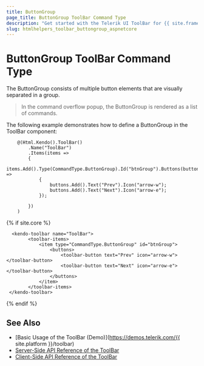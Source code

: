 ```yaml
---
title: ButtonGroup
page_title: ButtonGroup ToolBar Command Type
description: "Get started with the Telerik UI ToolBar for {{ site.framework }} and learn how to configure and use the ButtonGroup command type."
slug: htmlhelpers_toolbar_buttongroup_aspnetcore
---
```


# ButtonGroup ToolBar Command Type

The ButtonGroup consists of multiple button elements that are visually separated in a group.

> In the command overflow popup, the ButtonGroup is rendered as a list of commands.

The following example demonstrates how to define a ButtonGroup in the ToolBar component:

```HtmlHelper
    @(Html.Kendo().ToolBar()
        .Name("ToolBar")
        .Items(items =>
        {
            items.Add().Type(CommandType.ButtonGroup).Id("btnGroup").Buttons(buttons =>
            {
                buttons.Add().Text("Prev").Icon("arrow-w");
                buttons.Add().Text("Next").Icon("arrow-e");
            });

        })
    )
```
{% if site.core %}
```TagHelper
  <kendo-toolbar name="ToolBar">
        <toolbar-items>
            <item type="CommandType.ButtonGroup" id="btnGroup">
                <buttons>
                    <toolbar-button text="Prev" icon="arrow-w"></toolbar-button>
                    <toolbar-button text="Next" icon="arrow-e"></toolbar-button>
                </buttons>
            </item>
        </toolbar-items>
 </kendo-toolbar>
```
{% endif %}

## See Also

* [Basic Usage of the ToolBar (Demo)](https://demos.telerik.com/{{ site.platform }}/toolbar)
* [Server-Side API Reference of the ToolBar](/api/toolbar)
* [Client-Side API Reference of the ToolBar](/api/javascript/ui/toolbar)